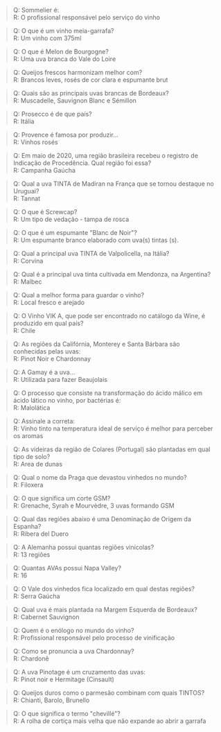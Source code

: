 > Q: Sommelier é:  
> R: O profissional responsável pelo serviço do vinho  

> Q: O que é um vinho meia-garrafa?  
> R: Um vinho com 375ml  

> Q: O que é Melon de Bourgogne?  
> R: Uma uva branca do Vale do Loire  

> Q: Queijos frescos harmonizam melhor com?  
> R: Brancos leves, rosés de cor clara e espumante brut  

> Q: Quais são as principais uvas brancas de Bordeaux?  
> R: Muscadelle, Sauvignon Blanc e Sémillon  

> Q: Prosecco é de que país?  
> R: Itália  

> Q: Provence é famosa por produzir...  
> R: Vinhos rosés  

> Q: Em maio de 2020, uma região brasileira recebeu o registro de Indicação de Procedência. Qual região foi essa?  
> R: Campanha Gaúcha  

> Q: Qual a uva TINTA de Madiran na França que se tornou destaque no Uruguai?  
> R: Tannat  

> Q: O que é Screwcap?  
> R: Um tipo de vedação - tampa de rosca  

> Q: O que é um espumante "Blanc de Noir"?  
> R: Um espumante branco elaborado com uva(s) tintas (s).  

> Q: Qual a principal uva TINTA de Valpolicella, na Itália?  
> R: Corvina  

> Q: Qual é a principal uva tinta cultivada em Mendonza, na Argentina?  
> R: Malbec  

> Q: Qual a melhor forma para guardar o vinho?  
> R: Local fresco e arejado  

> Q: O Vinho VIK A, que pode ser encontrado no catálogo da Wine, é produzido em qual país?  
> R: Chile  

> Q: As regiões da Califórnia, Monterey e Santa Bárbara são conhecidas pelas uvas:  
> R: Pinot Noir e Chardonnay  

> Q: A Gamay é a uva...  
> R: Utilizada para fazer Beaujolais  

> Q: O processo que consiste na transformação do ácido málico em ácido lático no vinho, por bactérias é:  
> R: Malolática  

> Q: Assinale a correta:  
> R: Vinho tinto na temperatura ideal de serviço é melhor para perceber os aromas  

> Q: As videiras da região de Colares (Portugal) são plantadas em qual tipo de solo?  
> R: Area de dunas  

> Q: Qual o nome da Praga que devastou vinhedos no mundo?  
> R: Filoxera  

> Q: O que significa um corte GSM?  
> R: Grenache, Syrah e Mourvèdre, 3 uvas formando GSM  

> Q: Qual das regiões abaixo é uma Denominação de Origem da Espanha?  
> R: Ribera del Duero  

> Q: A Alemanha possui quantas regiões vinícolas?  
> R: 13 regiões  

> Q: Quantas AVAs possui Napa Valley?  
> R: 16  

> Q: O Vale dos vinhedos fica localizado em qual destas regiões?  
> R: Serra Gaúcha  

> Q: Qual uva é mais plantada na Margem Esquerda de Bordeaux?  
> R: Cabernet Sauvignon  

> Q: Quem é o enólogo no mundo do vinho?  
> R: Profissional responsável pelo processo de vinificação  

> Q: Como se pronuncia a uva Chardonnay?  
> R: Chardonê  

> Q: A uva Pinotage é um cruzamento das uvas:  
> R: Pinot noir e Hermitage (Cinsault)  

> Q: Queijos duros como o parmesão combinam com quais TINTOS?  
> R: Chianti, Barolo, Brunello  

> Q: O que significa o termo "chevillé"?  
> R: A rolha de cortiça mais velha que não expande ao abrir a garrafa  